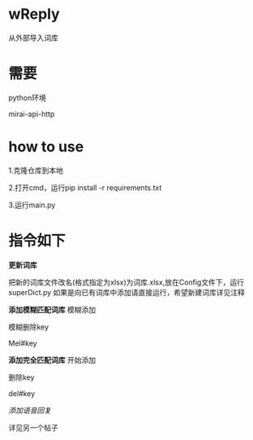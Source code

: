# wReply
从外部导入词库
# 需要
  python环境
  
  mirai-api-http
# how to use
  1.克隆仓库到本地
  
  2.打开cmd，运行pip install -r requirements.txt
  
  3.运行main.py
# 指令如下
  **更新词库**
  
  把新的词库文件改名(格式指定为xlsx)为词库.xlsx,放在Config文件下，运行superDict.py
  如果是向已有词库中添加请直接运行，希望新建词库详见注释
  
  **添加模糊匹配词库**
  模糊添加
  
  模糊删除key
  
  Mel#key
  
  **添加完全匹配词库**
  开始添加
  
  删除key
  
  del#key
  
  *添加语音回复*
  
  详见另一个帖子
